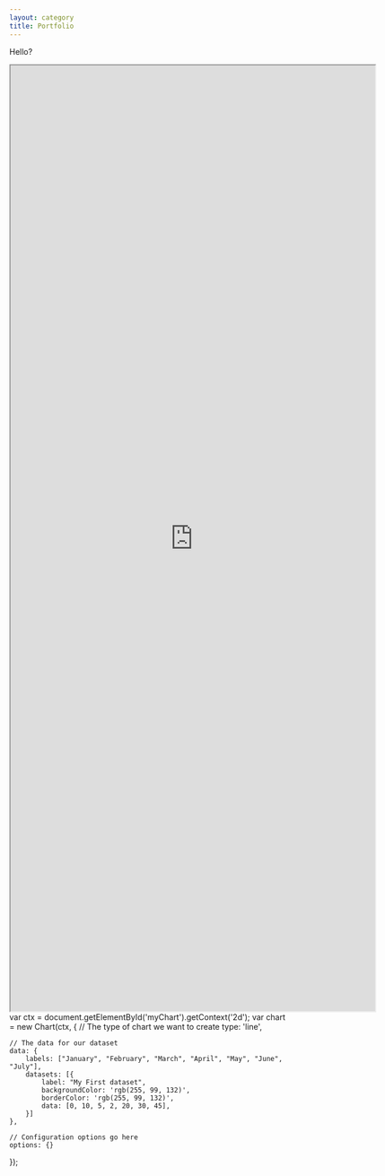 ```yaml
---
layout: category
title: Portfolio
---
```

<p>Hello?</p>

<iframe src="https://public.tableau.com/views/CarbonFeeandDividend-CitizensClimateLobbyViz/CarbonFeeandDividendEffects?:showVizHome=no&:embed=true"
 width="650" height="1687"></iframe>

<canvas id="myChart">
<script src="https://cdnjs.cloudflare.com/ajax/libs/Chart.js/2.4.0/Chart.min.js"></script>
var ctx = document.getElementById('myChart').getContext('2d');
var chart = new Chart(ctx, {
    // The type of chart we want to create
    type: 'line',

    // The data for our dataset
    data: {
        labels: ["January", "February", "March", "April", "May", "June", "July"],
        datasets: [{
            label: "My First dataset",
            backgroundColor: 'rgb(255, 99, 132)',
            borderColor: 'rgb(255, 99, 132)',
            data: [0, 10, 5, 2, 20, 30, 45],
        }]
    },

    // Configuration options go here
    options: {}
});
</canvas>
